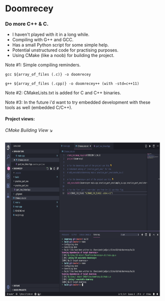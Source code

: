 # Doomrecey
<h3>Do more C++ & C.</h3>
<ul>
  <li>I haven't played with it in a long while.</li>
  <li>Compiling with G++ and GCC.</li>
  <li>Has a small Python script for some simple help.</li>
  <li>Potential unstructured code for practising purposes.</li>
  <li>Using CMake (like a noob) for building the project.</li>
</ul>

Note #1: Simple compiling reminders.

```
gcc ${array_of_files (.c)} -o doomrecey
```
```
g++ ${array_of_files (.cpp)} -o doomrecey++ (with -std=c++11)
```

Note #2: CMakeLists.txt is added for C and C++ binaries.

Note #3: In the future i'd want to try embedded development with these tools as well (embedded C/C++).

#### Project views:

<h6>CMake Building View &#x2198;</h6>
<img src="project_views/view-1.png" height="500" alt="View 1">
